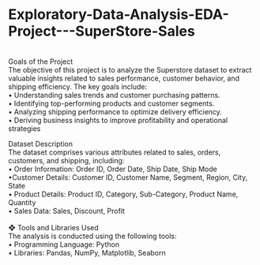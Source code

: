# Exploratory-Data-Analysis-EDA-Project---SuperStore-Sales
<br>
Goals of the Project
<br>
The objective of this project is to analyze the Superstore dataset to extract valuable insights related 
to sales performance, customer behavior, and shipping efficiency. The key goals include:
<br>
• Understanding sales trends and customer purchasing patterns.
<br>
• Identifying top-performing products and customer segments.
<br>
• Analyzing shipping performance to optimize delivery efficiency.
<br>
• Deriving business insights to improve profitability and operational strategies
<br>

Dataset Description
<br>
The dataset comprises various attributes related to sales, orders, customers, and shipping, 
including:
<br>
• Order Information: Order ID, Order Date, Ship Date, Ship Mode
<br>
•Customer Details: Customer ID, Customer Name, Segment, Region, City, State
<br>
• Product Details: Product ID, Category, Sub-Category, Product Name, Quantity
<br>
• Sales Data: Sales, Discount, Profit
<br><br>
❖ Tools and Libraries Used
<br>
The analysis is conducted using the following tools:
<br>
• Programming Language: Python
<br>
• Libraries: Pandas, NumPy, Matplotlib, Seaborn
